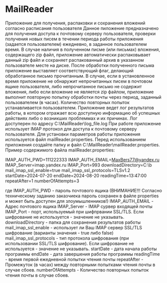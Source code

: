 # MailReader
Приложение для получения, распаковки и сохранения вложений согласно расписания пользователя
Данное пиложение предназначено для получения доступа к почтовому серверу пользователя, проверки получения новых писем в течении периода работы приложения (задается пользователем) ежедневно, в заданное пользователем время. В случае наличия в полученном писме (или письмах) вложения, содержащего zip файл, приложение автоматически распаковывает данный zip файл и сохраняет распакованный архив в указанном пользователе месте на диске. После обработки полученного письма приложение выставляет соответствующий флаг, делающий обработанное письмо прочитанным. В случае, если в установленное время приложение не обнаружит непрочитанных писем в почтовом ящике пользователя, либо непрочитанное письмо не содержит вложения, либо если вложение не является zip файлом, приложение выполнит повторную попытку обработки почты через период, заданный пользователем (в часах). Количество повторных попыток устанавливается пользователем.
Приложение ведет лог результатов работы, в котором отражает всю доступную информацию об успешных действиях либо о возникших проблеммах и их причинах. Лог доступерен по адресу C:\MailReader\log_file.log
При работе приложение использует IMAP протокол для доступа к почтовому серверу пользователя.
Для установки параметров работы приложения используется файл mailReader.properties. Перед использованием приложения создайте папку и файл C:\MailReader\mailReader.properties. 
Пример содержимого файла mailReader.properties:

IMAP_AUTH_PWD=111222333
IMAP_AUTH_EMAIL=MaxBers77@yandex.ru
IMAP_Server=imap.yandex.ru
IMAP_Port=993
downloadDirectory=C:\\b
mail_imap_ssl_enable=true
mail_imap_ssl_protocols=TLSv1.2
startDate=2024-07-20
endDate=2024-08-20
readingTime=13:47:00
repeatAfter=1
numberOfAttempts=3

где 
IMAP_AUTH_PWD - пароль почтового ящика (ВНИМАНИЕ!!! Согласно техническому заданию заказчиека пароль сохранен в файле properties и может быть доступен для злоумышленников!)
IMAP_AUTH_EMAIL - Адрес почтового ящика
IMAP_Server - IMAP сурвер входящей почты
IMAP_Port - порт, используемый при шифпрвании SSL/TLS. Если шифрование не используется - значение не указывать.
downloadDirectory - папка для сохранения результатов работы
mail_imap_ssl_enable - использует ли Ваш IMAP сервер SSL/TLS шифрование (варианты значения - true либо false)
mail_imap_ssl_protocols - тип протокола шифрования (при использовании SSL/TLS шифрование). Если шифрование не используется - значение не указывать.
startDate - дата начала работы программы
endDate - дата завершения работы программы
readingTime - время первой ежедневной попытки чтения почты
repeatAfter - Промежуток (в часах) между повторными попытками чтения почты в случае сбоев.
numberOfAttempts - Количество повторных попыток чтения почты в случае сбоев.

